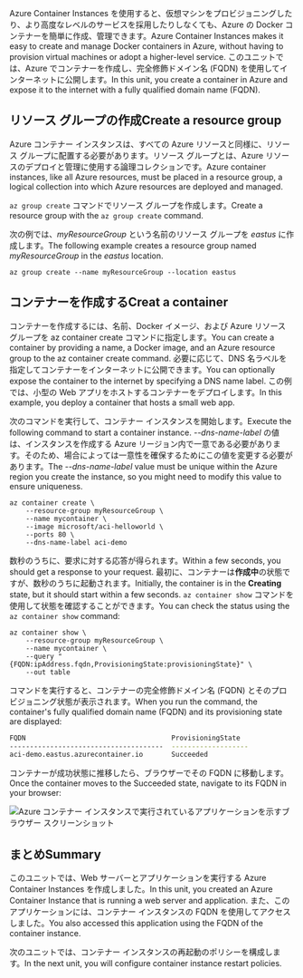<span data-ttu-id="e4363-101">Azure Container Instances を使用すると、仮想マシンをプロビジョニングしたり、より高度なレベルのサービスを採用したりしなくても、Azure の Docker コンテナーを簡単に作成、管理できます。</span><span class="sxs-lookup"><span data-stu-id="e4363-101">Azure Container Instances makes it easy to create and manage Docker containers in Azure, without having to provision virtual machines or adopt a higher-level service.</span></span> <span data-ttu-id="e4363-102">このユニットでは、Azure でコンテナーを作成し、完全修飾ドメイン名 (FQDN) を使用してインターネットに公開します。</span><span class="sxs-lookup"><span data-stu-id="e4363-102">In this unit, you create a container in Azure and expose it to the internet with a fully qualified domain name (FQDN).</span></span>

## <a name="create-a-resource-group"></a><span data-ttu-id="e4363-103">リソース グループの作成</span><span class="sxs-lookup"><span data-stu-id="e4363-103">Create a resource group</span></span>

<span data-ttu-id="e4363-104">Azure コンテナー インスタンスは、すべての Azure リソースと同様に、リソース グループに配置する必要があります。リソース グループとは、Azure リソースのデプロイと管理に使用する論理コレクションです。</span><span class="sxs-lookup"><span data-stu-id="e4363-104">Azure container instances, like all Azure resources, must be placed in a resource group, a logical collection into which Azure resources are deployed and managed.</span></span>

<span data-ttu-id="e4363-105">`az group create` コマンドでリソース グループを作成します。</span><span class="sxs-lookup"><span data-stu-id="e4363-105">Create a resource group with the `az group create` command.</span></span>

<span data-ttu-id="e4363-106">次の例では、*myResourceGroup* という名前のリソース グループを *eastus* に作成します。</span><span class="sxs-lookup"><span data-stu-id="e4363-106">The following example creates a resource group named *myResourceGroup* in the *eastus* location.</span></span>

```azurecli
az group create --name myResourceGroup --location eastus
```

## <a name="creat-a-container"></a><span data-ttu-id="e4363-107">コンテナーを作成する</span><span class="sxs-lookup"><span data-stu-id="e4363-107">Creat a container</span></span>

<span data-ttu-id="e4363-108">コンテナーを作成するには、名前、Docker イメージ、および Azure リソース グループを az container create コマンドに指定します。</span><span class="sxs-lookup"><span data-stu-id="e4363-108">You can create a container by providing a name, a Docker image, and an Azure resource group to the az container create command.</span></span> <span data-ttu-id="e4363-109">必要に応じて、DNS 名ラベルを指定してコンテナーをインターネットに公開できます。</span><span class="sxs-lookup"><span data-stu-id="e4363-109">You can optionally expose the container to the internet by specifying a DNS name label.</span></span> <span data-ttu-id="e4363-110">この例では、小型の Web アプリをホストするコンテナーをデプロイします。</span><span class="sxs-lookup"><span data-stu-id="e4363-110">In this example, you deploy a container that hosts a small web app.</span></span>

<span data-ttu-id="e4363-111">次のコマンドを実行して、コンテナー インスタンスを開始します。</span><span class="sxs-lookup"><span data-stu-id="e4363-111">Execute the following command to start a container instance.</span></span> <span data-ttu-id="e4363-112">*--dns-name-label* の値は、インスタンスを作成する Azure リージョン内で一意である必要があります。そのため、場合によっては一意性を確保するためにこの値を変更する必要があります。</span><span class="sxs-lookup"><span data-stu-id="e4363-112">The *--dns-name-label* value must be unique within the Azure region you create the instance, so you might need to modify this value to ensure uniqueness.</span></span>

```azurecli
az container create \
    --resource-group myResourceGroup \
    --name mycontainer \
    --image microsoft/aci-helloworld \
    --ports 80 \
    --dns-name-label aci-demo
```

<span data-ttu-id="e4363-113">数秒のうちに、要求に対する応答が得られます。</span><span class="sxs-lookup"><span data-stu-id="e4363-113">Within a few seconds, you should get a response to your request.</span></span> <span data-ttu-id="e4363-114">最初に、コンテナーは**作成中**の状態ですが、数秒のうちに起動されます。</span><span class="sxs-lookup"><span data-stu-id="e4363-114">Initially, the container is in the **Creating** state, but it should start within a few seconds.</span></span> <span data-ttu-id="e4363-115">`az container show` コマンドを使用して状態を確認することができます。</span><span class="sxs-lookup"><span data-stu-id="e4363-115">You can check the status using the `az container show` command:</span></span>

```azurecli
az container show \
    --resource-group myResourceGroup \
    --name mycontainer \
    --query "{FQDN:ipAddress.fqdn,ProvisioningState:provisioningState}" \
    --out table
```

<span data-ttu-id="e4363-116">コマンドを実行すると、コンテナーの完全修飾ドメイン名 (FQDN) とそのプロビジョニング状態が表示されます。</span><span class="sxs-lookup"><span data-stu-id="e4363-116">When you run the command, the container's fully qualified domain name (FQDN) and its provisioning state are displayed:</span></span>

```bash
FQDN                                    ProvisioningState
--------------------------------------  -------------------
aci-demo.eastus.azurecontainer.io       Succeeded
```

<span data-ttu-id="e4363-117">コンテナーが成功状態に推移したら、ブラウザーでその FQDN に移動します。</span><span class="sxs-lookup"><span data-stu-id="e4363-117">Once the container moves to the Succeeded state, navigate to its FQDN in your browser:</span></span>

![Azure コンテナー インスタンスで実行されているアプリケーションを示すブラウザー スクリーンショット](../media-draft/aci-app-browser.png)

## <a name="summary"></a><span data-ttu-id="e4363-119">まとめ</span><span class="sxs-lookup"><span data-stu-id="e4363-119">Summary</span></span>

<span data-ttu-id="e4363-120">このユニットでは、Web サーバーとアプリケーションを実行する Azure Container Instances を作成しました。</span><span class="sxs-lookup"><span data-stu-id="e4363-120">In this unit, you created an Azure Container Instance that is running a web server and application.</span></span> <span data-ttu-id="e4363-121">また、このアプリケーションには、コンテナー インスタンスの FQDN を使用してアクセスしました。</span><span class="sxs-lookup"><span data-stu-id="e4363-121">You also accessed this application using the FQDN of the container instance.</span></span>

<span data-ttu-id="e4363-122">次のユニットでは、コンテナー インスタンスの再起動のポリシーを構成します。</span><span class="sxs-lookup"><span data-stu-id="e4363-122">In the next unit, you will configure container instance restart policies.</span></span>

